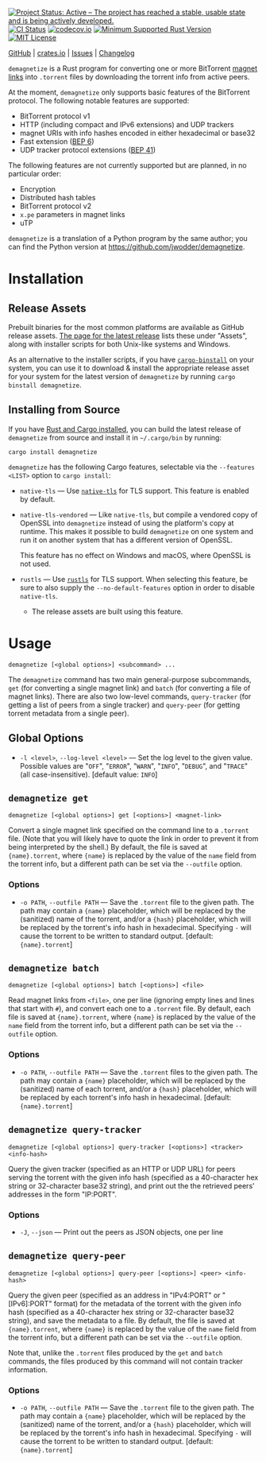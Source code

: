 [![Project Status: Active – The project has reached a stable, usable state and is being actively developed.](https://www.repostatus.org/badges/latest/active.svg)](https://www.repostatus.org/#active)
[![CI Status](https://github.com/jwodder/demagnetize-rs/actions/workflows/test.yml/badge.svg)](https://github.com/jwodder/demagnetize-rs/actions/workflows/test.yml)
[![codecov.io](https://codecov.io/gh/jwodder/demagnetize-rs/branch/master/graph/badge.svg)](https://codecov.io/gh/jwodder/demagnetize-rs)
[![Minimum Supported Rust Version](https://img.shields.io/badge/MSRV-1.81-orange)](https://www.rust-lang.org)
[![MIT License](https://img.shields.io/github/license/jwodder/demagnetize-rs.svg)](https://opensource.org/licenses/MIT)

[GitHub](https://github.com/jwodder/demagnetize-rs) | [crates.io](https://crates.io/crates/demagnetize) | [Issues](https://github.com/jwodder/demagnetize-rs/issues) | [Changelog](https://github.com/jwodder/demagnetize-rs/blob/master/CHANGELOG.md)

`demagnetize` is a Rust program for converting one or more BitTorrent [magnet
links](https://en.wikipedia.org/wiki/Magnet_URI_scheme) into `.torrent` files
by downloading the torrent info from active peers.

At the moment, `demagnetize` only supports basic features of the BitTorrent
protocol.  The following notable features are supported:

- BitTorrent protocol v1
- HTTP (including compact and IPv6 extensions) and UDP trackers
- magnet URIs with info hashes encoded in either hexadecimal or base32
- Fast extension ([BEP 6](https://www.bittorrent.org/beps/bep_0006.html))
- UDP tracker protocol extensions ([BEP
  41](https://www.bittorrent.org/beps/bep_0041.html))

The following features are not currently supported but are planned, in no
particular order:

- Encryption
- Distributed hash tables
- BitTorrent protocol v2
- `x.pe` parameters in magnet links
- uTP

`demagnetize` is a translation of a Python program by the same author; you can
find the Python version at <https://github.com/jwodder/demagnetize>.


Installation
============

Release Assets
--------------

Prebuilt binaries for the most common platforms are available as GitHub release
assets.  [The page for the latest
release](https://github.com/jwodder/demagnetize-rs/releases/latest) lists these
under "Assets", along with installer scripts for both Unix-like systems and
Windows.

As an alternative to the installer scripts, if you have
[`cargo-binstall`](https://github.com/cargo-bins/cargo-binstall) on your
system, you can use it to download & install the appropriate release asset for
your system for the latest version of `demagnetize` by running `cargo binstall
demagnetize`.

Installing from Source
----------------------

If you have [Rust and Cargo
installed](https://www.rust-lang.org/tools/install), you can build the latest
release of `demagnetize` from source and install it in `~/.cargo/bin` by
running:

    cargo install demagnetize

`demagnetize` has the following Cargo features, selectable via the `--features
<LIST>` option to `cargo install`:

- `native-tls` — Use [`native-tls`](https://github.com/sfackler/rust-native-tls)
  for TLS support.  This feature is enabled by default.

- `native-tls-vendored` — Like `native-tls`, but compile a vendored copy of
  OpenSSL into `demagnetize` instead of using the platform's copy at runtime.
  This makes it possible to build `demagnetize` on one system and run it on
  another system that has a different version of OpenSSL.

  This feature has no effect on Windows and macOS, where OpenSSL is not used.

- `rustls` — Use [`rustls`](https://github.com/rustls/rustls) for TLS support.
  When selecting this feature, be sure to also supply the
  `--no-default-features` option in order to disable `native-tls`.

    - The release assets are built using this feature.


Usage
=====

    demagnetize [<global options>] <subcommand> ...

The `demagnetize` command has two main general-purpose subcommands, `get` (for
converting a single magnet link) and `batch` (for converting a file of magnet
links).  There are also two low-level commands, `query-tracker` (for getting a
list of peers from a single tracker) and `query-peer` (for getting torrent
metadata from a single peer).

Global Options
--------------

- `-l <level>`, `--log-level <level>` — Set the log level to the given value.
  Possible values are "`OFF`", "`ERROR`", "`WARN`", "`INFO`", "`DEBUG`", and
  "`TRACE`" (all case-insensitive).  [default value: `INFO`]


`demagnetize get`
-----------------

    demagnetize [<global options>] get [<options>] <magnet-link>

Convert a single magnet link specified on the command line to a `.torrent`
file.  (Note that you will likely have to quote the link in order to prevent it
from being interpreted by the shell.)  By default, the file is saved at
`{name}.torrent`, where `{name}` is replaced by the value of the `name` field
from the torrent info, but a different path can be set via the `--outfile`
option.

### Options

- `-o PATH`, `--outfile PATH` — Save the `.torrent` file to the given path.
  The path may contain a `{name}` placeholder, which will be replaced by the
  (sanitized) name of the torrent, and/or a `{hash}` placeholder, which will be
  replaced by the torrent's info hash in hexadecimal.  Specifying `-` will
  cause the torrent to be written to standard output.  [default:
  `{name}.torrent`]


`demagnetize batch`
-------------------

    demagnetize [<global options>] batch [<options>] <file>

Read magnet links from `<file>`, one per line (ignoring empty lines and lines
that start with `#`), and convert each one to a `.torrent` file.  By default,
each file is saved at `{name}.torrent`, where `{name}` is replaced by the value
of the `name` field from the torrent info, but a different path can be set via
the `--outfile` option.

### Options

- `-o PATH`, `--outfile PATH` — Save the `.torrent` files to the given path.
  The path may contain a `{name}` placeholder, which will be replaced by the
  (sanitized) name of each torrent, and/or a `{hash}` placeholder, which will
  be replaced by each torrent's info hash in hexadecimal.  [default:
  `{name}.torrent`]


`demagnetize query-tracker`
---------------------------

    demagnetize [<global options>] query-tracker [<options>] <tracker> <info-hash>

Query the given tracker (specified as an HTTP or UDP URL) for peers serving the
torrent with the given info hash (specified as a 40-character hex string or
32-character base32 string), and print out the the retrieved peers' addresses
in the form "IP:PORT".

### Options

- `-J`, `--json` — Print out the peers as JSON objects, one per line


`demagnetize query-peer`
------------------------

    demagnetize [<global options>] query-peer [<options>] <peer> <info-hash>

Query the given peer (specified as an address in "IPv4:PORT" or "[IPv6]:PORT"
format) for the metadata of the torrent with the given info hash (specified as
a 40-character hex string or 32-character base32 string), and save the metadata
to a file.  By default, the file is saved at `{name}.torrent`, where `{name}`
is replaced by the value of the `name` field from the torrent info, but a
different path can be set via the `--outfile` option.

Note that, unlike the `.torrent` files produced by the `get` and `batch`
commands, the files produced by this command will not contain tracker
information.

### Options

- `-o PATH`, `--outfile PATH` — Save the `.torrent` file to the given path.
  The path may contain a `{name}` placeholder, which will be replaced by the
  (sanitized) name of the torrent, and/or a `{hash}` placeholder, which will be
  replaced by the torrent's info hash in hexadecimal.  Specifying `-` will
  cause the torrent to be written to standard output.  [default:
  `{name}.torrent`]
